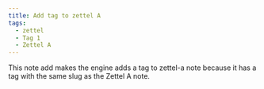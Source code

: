 ```yaml
---
title: Add tag to zettel A
tags:
  - zettel
  - Tag 1
  - Zettel A
---
```


This note add makes the engine adds a tag to zettel-a note because it has a tag with the same slug as the Zettel A note.
